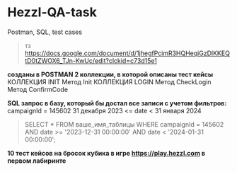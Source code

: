 # Hezzl-QA-task
Postman, SQL, test cases
>тз https://docs.google.com/document/d/1jhegfPcimR3HQHeqiGzDlKKEQtD0tZWOX6_TJn-KwUc/edit?clckid=c73d15e1

**созданы в POSTMAN 2 коллекции, в которой описаны тест кейсы**
КОЛЛЕКЦИЯ INIT
Метод Init
КОЛЛЕКЦИЯ LOGIN
Метод CheckLogin
Метод ConfirmCode



**SQL запрос в базу, который бы достал все записи с учетом фильтров:**
campaignId = 145602
31 декабря 2023 <=  date < 31 января 2024
>SELECT *
>FROM ваше_имя_таблицы
>WHERE campaignId = 145602
>AND date >= '2023-12-31 00:00:00'
>AND date < '2024-01-31 00:00:00';


**10 тест кейсов на бросок кубика в игре https://play.hezzl.com в первом лабиринте**
